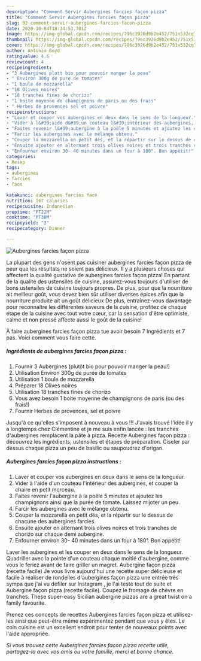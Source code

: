 ```yaml
---
description: "Comment Servir Aubergines farcies façon pizza"
title: "Comment Servir Aubergines farcies façon pizza"
slug: 92-comment-servir-aubergines-farcies-facon-pizza
date: 2020-10-04T18:34:53.701Z
image: https://img-global.cpcdn.com/recipes/796c3926d9b2e452/751x532cq70/aubergines-farcies-facon-pizza-photo-principale-de-la-recette.jpg
thumbnail: https://img-global.cpcdn.com/recipes/796c3926d9b2e452/751x532cq70/aubergines-farcies-facon-pizza-photo-principale-de-la-recette.jpg
cover: https://img-global.cpcdn.com/recipes/796c3926d9b2e452/751x532cq70/aubergines-farcies-facon-pizza-photo-principale-de-la-recette.jpg
author: Antonio Boyd
ratingvalue: 4.6
reviewcount: 4
recipeingredient:
- "3 Aubergines plutt bio pour pouvoir manger la peau"
- " Environ 300g de pure de tomates"
- "1 boule de mozzarella"
- "18 Olives noires"
- "18 tranches fines de chorizo"
- "1 boite moyenne de champignons de paris ou des frais"
- " Herbes de provences sel et poivre"
recipeinstructions:
- "Laver et couper vos aubergines en deux dans le sens de la longueur."
- "Vider à l&#39;aide d&#39;un couteau l&#39;intérieur des aubergines, et couper la chaire en petit morceau."
- "Faites revenir l&#39;aubergine à la poêle 5 minutes et ajoutez les champignons ainsi que la purée de tomate. Laissez mijoter un peu."
- "Farcir les aubergines avec le mélange obtenu."
- "Couper la mozzarella en petit dés, et la répartir sur le dessus de chacune des aubergines farcies."
- "Ensuite ajouter en alternant trois olives noires et trois tranches de chorizo sur chaque demi aubergine."
- "Enfourner environ 30- 40 minutes dans un four à 180°. Bon appétit!"
categories:
- Resep
tags:
- aubergines
- farcies
- faon

katakunci: aubergines farcies faon 
nutrition: 167 calories
recipecuisine: Indonesian
preptime: "PT22M"
cooktime: "PT30M"
recipeyield: "3"
recipecategory: Dinner

---
```



![Aubergines farcies façon pizza](https://img-global.cpcdn.com/recipes/796c3926d9b2e452/751x532cq70/aubergines-farcies-facon-pizza-photo-principale-de-la-recette.jpg)

La plupart des gens n'osent pas cuisiner aubergines farcies façon pizza de peur que les résultats ne soient pas délicieux. Il y a plusieurs choses qui affectent la qualité gustative de aubergines farcies façon pizza! En partant de la qualité des ustensiles de cuisine, assurez-vous toujours d'utiliser de bons ustensiles de cuisine toujours propres. De plus, pour que la nourriture ait meilleur goût, vous devez bien sûr utiliser diverses épices afin que la nourriture produite ait un goût délicieux De plus, entraînez-vous davantage pour reconnaître les différentes saveurs de la cuisine, profitez de chaque étape de la cuisine avec tout votre cœur, car la sensation d'être optimiste, calme et non pressé affecte aussi le goût de la cuisine!

<!--inarticleads1-->

À faire aubergines farcies façon pizza tue avoir besoin 7 Ingrédients et 7 pas. Voici comment vous faire cette.

##### Ingrédients de aubergines farcies façon pizza :

1. Fournir 3 Aubergines (plutôt bio pour pouvoir manger la peau!)
1. Utilisation  Environ 300g de purée de tomates
1. Utilisation 1 boule de mozzarella
1. Préparer 18 Olives noires
1. Utilisation 18 tranches fines de chorizo
1. Vous avez besoin 1 boite moyenne de champignons de paris (ou des frais!)
1. Fournir  Herbes de provences, sel et poivre


Jusqu&#39;à ce qu&#39;elles s&#39;imposent à nouveau à vous !!! J&#39;avais trouvé l&#39;idée il y a longtemps chez Clémentine et je me suis enfin lancée : les tranches d&#39;aubergines remplacent la pâte à pizza. Recette Aubergines façon pizza : découvrez les ingrédients, ustensiles et étapes de préparation. Ciseler par dessus chaque pizza un peu de basilic ou saupoudrez d&#39;origan. 

<!--inarticleads2-->

##### Aubergines farcies façon pizza instructions :

1. Laver et couper vos aubergines en deux dans le sens de la longueur.
1. Vider à l&#39;aide d&#39;un couteau l&#39;intérieur des aubergines, et couper la chaire en petit morceau.
1. Faites revenir l&#39;aubergine à la poêle 5 minutes et ajoutez les champignons ainsi que la purée de tomate. Laissez mijoter un peu.
1. Farcir les aubergines avec le mélange obtenu.
1. Couper la mozzarella en petit dés, et la répartir sur le dessus de chacune des aubergines farcies.
1. Ensuite ajouter en alternant trois olives noires et trois tranches de chorizo sur chaque demi aubergine.
1. Enfourner environ 30- 40 minutes dans un four à 180°. Bon appétit!


Laver les aubergines et les couper en deux dans le sens de la longueur. Quadriller avec la pointe d&#39;un couteau chaque moitié d&#39;aubergine, comme vous le feriez avant de faire griller un magret. Aubergine façon pizza (recette facile) Je vous livre aujourd&#39;hui une recette super délicieuse et facile à réaliser de rondelles d&#39;aubergines façon pizza une entrée très sympa que j&#39;ai vu défiler sur Instagram , je l&#39;ai testé tout de suite et Aubergine façon pizza (recette facile). Coupez le fromage de chèvre en tranches. These super-easy Sicilian aubergine pizzas are a great twist on a family favourite. 

<!--inarticleads1-->

<p>
Prenez ces concepts de recettes Aubergines farcies façon pizza et utilisez-les ainsi que peut-être même expérimentez pendant que vous y êtes. Le coin cuisine est un excellent endroit pour tenter de nouveaux points avec l'aide appropriée.
</p>

<p>
<i>Si vous trouvez cette Aubergines farcies façon pizza recette utile, partagez-la avec vos amis ou votre famille, merci et bonne chance.</i>
</p>
